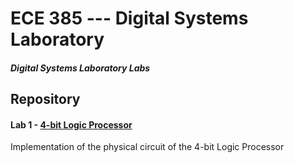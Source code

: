 # ECE 385 --- Digital Systems Laboratory
##### Digital Systems Laboratory Labs

## Repository
#### Lab 1 - [4-bit Logic Processor](https://gitlab.engr.illinois.edu/hongboz2/digital_systems_laboratory/-/tree/main/Switch)

Implementation of the physical circuit of the 4-bit Logic Processor
